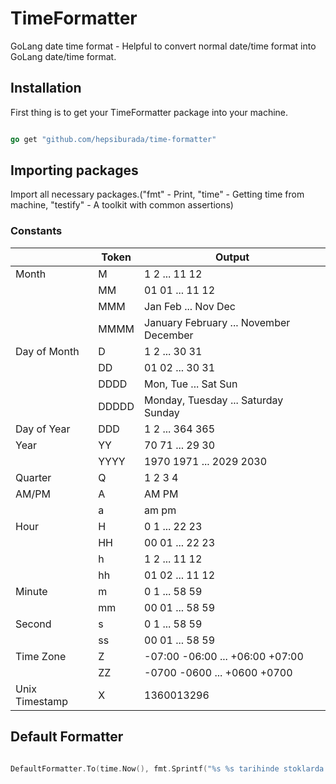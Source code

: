 # TimeFormatter

GoLang date time format - Helpful to convert normal date/time format into GoLang date/time format.

## Installation

First thing is to get your TimeFormatter package into your machine.

```go

go get "github.com/hepsiburada/time-formatter"

```

## Importing packages

Import all necessary packages.("fmt" - Print, "time" - Getting time from machine, "testify" - A toolkit with common assertions) 

### Constants

|                | Token | Output                                 |
|----------------|-------|----------------------------------------|
| Month          | M     | 1 2 ... 11 12                          |
|                | MM    | 01 01 ... 11 12                        |
|                | MMM   | Jan Feb ... Nov Dec                    |
|                | MMMM  | January February ... November December |
| Day of Month   | D     | 1 2 ... 30 31                          |
|                | DD    | 01 02 ... 30 31                        |
|                | DDDD  | Mon, Tue ... Sat Sun                   |
|                | DDDDD | Monday, Tuesday ... Saturday Sunday    |
| Day of Year    | DDD   | 1 2 ... 364 365                        |
| Year           | YY    | 70 71 ... 29 30                        |
|                | YYYY  | 1970 1971 ... 2029 2030                |
| Quarter        | Q     | 1 2 3 4                                |
| AM/PM          | A     | AM PM                                  |
|                | a     | am pm                                  |
| Hour           | H     | 0 1 ... 22 23                          |
|                | HH    | 00 01 ... 22 23                        |
|                | h     | 1 2 ... 11 12                          |
|                | hh    | 01 02 ... 11 12                        |
| Minute         | m     | 0 1 ... 58 59                          |
|                | mm    | 00 01 ... 58 59                        |
| Second         | s     | 0 1 ... 58 59                          |
|                | ss    | 00 01 ... 58 59                        |
| Time Zone      | Z     | -07:00 -06:00 ... +06:00 +07:00        |
|                | ZZ    | -0700 -0600 ... +0600 +0700            |
| Unix Timestamp | X     | 1360013296                             |

## Default Formatter

```go

DefaultFormatter.To(time.Now(), fmt.Sprintf("%s %s tarihinde stoklarda!", DD, MMMM))

```